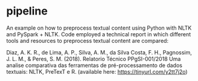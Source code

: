 # pipeline
An example on how to preprocess textual content using Python with NLTK and PySpark + NLTK.
Code employed a technical report in which  different tools and resources to preprocess textual content are compared:

Diaz, A. K. R., de Lima, A. P., Silva, A. M., da Silva Costa, F. H., Pagnossim, J. L. M., & Peres, S. M. (2018). Relatorio Técnico PPgSI-001/2018 Uma analise comparativa das ferramentas de pré-processamento de dados textuais: NLTK, PreTexT e R.
(available here: https://tinyurl.com/y2tt7j2o)
